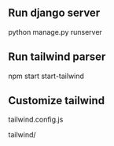 ## Run django server

python manage.py runserver

## Run tailwind parser

npm start start-tailwind

## Customize tailwind

tailwind.config.js

tailwind/